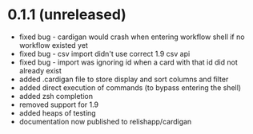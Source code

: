 # 0.1.1 (unreleased)

* fixed bug - cardigan would crash when entering workflow shell if no workflow existed yet
* fixed bug - csv import didn't use correct 1.9 csv api
* fixed bug - import was ignoring id when a card with that id did not already exist
* added .cardigan file to store display and sort columns and filter
* added direct execution of commands (to bypass entering the shell)
* added zsh completion
* removed support for 1.9
* added heaps of testing
* documentation now published to relishapp/cardigan